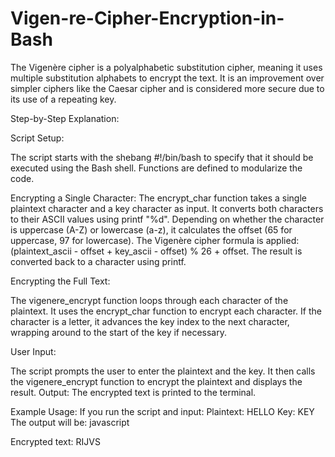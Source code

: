 # Vigen-re-Cipher-Encryption-in-Bash    
The Vigenère cipher is a polyalphabetic substitution cipher, meaning it uses multiple substitution alphabets to encrypt the text.
It is an improvement over simpler ciphers like the Caesar cipher and is considered more secure due to its use of a repeating key.

Step-by-Step Explanation:

Script Setup:


The script starts with the shebang #!/bin/bash to specify that it should be executed using the Bash shell.
Functions are defined to modularize the code.


Encrypting a Single Character:
The encrypt_char function takes a single plaintext character and a key character as input.
It converts both characters to their ASCII values using printf "%d".
Depending on whether the character is uppercase (A-Z) or lowercase (a-z), it calculates the offset (65 for uppercase, 97 for lowercase).
The Vigenère cipher formula is applied: (plaintext_ascii - offset + key_ascii - offset) % 26 + offset.
The result is converted back to a character using printf.


Encrypting the Full Text:

The vigenere_encrypt function loops through each character of the plaintext.
It uses the encrypt_char function to encrypt each character.
If the character is a letter, it advances the key index to the next character, wrapping around to the start of the key if necessary.


User Input:

The script prompts the user to enter the plaintext and the key.
It then calls the vigenere_encrypt function to encrypt the plaintext and displays the result.
Output:
The encrypted text is printed to the terminal.


Example Usage:
If you run the script and input:
Plaintext: HELLO
Key: KEY
The output will be:
javascript


Encrypted text:
RIJVS
